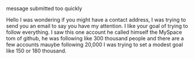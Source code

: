 message submitted too quickly


Hello I was wondering if you might have a contact address, I was trying to send you an email to say you have my attention. I like your goal of trying to follow everything. I saw this one account he called himself the MySpace tom of github, he was following like 300 thousand people and there are a few accounts mauybe following 20,000 I was trying to set a modest goal like 150 or 180 thousand.
